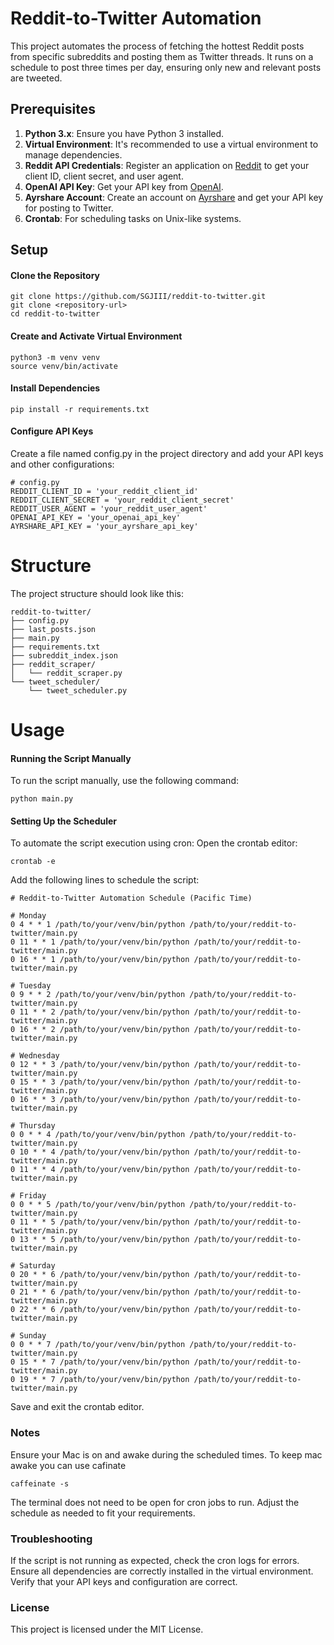 # Reddit-to-Twitter Automation

This project automates the process of fetching the hottest Reddit posts from specific subreddits and posting them as Twitter threads. It runs on a schedule to post three times per day, ensuring only new and relevant posts are tweeted.

## Prerequisites

1. **Python 3.x**: Ensure you have Python 3 installed.
2. **Virtual Environment**: It's recommended to use a virtual environment to manage dependencies.
3. **Reddit API Credentials**: Register an application on [Reddit](https://www.reddit.com/prefs/apps) to get your client ID, client secret, and user agent.
4. **OpenAI API Key**: Get your API key from [OpenAI](https://beta.openai.com/signup/).
5. **Ayrshare Account**: Create an account on [Ayrshare](https://www.ayrshare.com/) and get your API key for posting to Twitter.
6. **Crontab**: For scheduling tasks on Unix-like systems.

## Setup
#### Clone the Repository

```
git clone https://github.com/SGJIII/reddit-to-twitter.git
git clone <repository-url>
cd reddit-to-twitter
```
#### Create and Activate Virtual Environment
```
python3 -m venv venv
source venv/bin/activate
```
#### Install Dependencies
```
pip install -r requirements.txt
```
#### Configure API Keys
Create a file named config.py in the project directory and add your API keys and other configurations:
```
# config.py
REDDIT_CLIENT_ID = 'your_reddit_client_id'
REDDIT_CLIENT_SECRET = 'your_reddit_client_secret'
REDDIT_USER_AGENT = 'your_reddit_user_agent'
OPENAI_API_KEY = 'your_openai_api_key'
AYRSHARE_API_KEY = 'your_ayrshare_api_key'
```
# Structure
The project structure should look like this:
```
reddit-to-twitter/
├── config.py
├── last_posts.json
├── main.py
├── requirements.txt
├── subreddit_index.json
├── reddit_scraper/
│   └── reddit_scraper.py
└── tweet_scheduler/
    └── tweet_scheduler.py
```
# Usage
#### Running the Script Manually
To run the script manually, use the following command:
```
python main.py
```
#### Setting Up the Scheduler
To automate the script execution using cron:
Open the crontab editor:
```
crontab -e
```
Add the following lines to schedule the script:
```
# Reddit-to-Twitter Automation Schedule (Pacific Time)

# Monday
0 4 * * 1 /path/to/your/venv/bin/python /path/to/your/reddit-to-twitter/main.py
0 11 * * 1 /path/to/your/venv/bin/python /path/to/your/reddit-to-twitter/main.py
0 16 * * 1 /path/to/your/venv/bin/python /path/to/your/reddit-to-twitter/main.py

# Tuesday
0 9 * * 2 /path/to/your/venv/bin/python /path/to/your/reddit-to-twitter/main.py
0 11 * * 2 /path/to/your/venv/bin/python /path/to/your/reddit-to-twitter/main.py
0 16 * * 2 /path/to/your/venv/bin/python /path/to/your/reddit-to-twitter/main.py

# Wednesday
0 12 * * 3 /path/to/your/venv/bin/python /path/to/your/reddit-to-twitter/main.py
0 15 * * 3 /path/to/your/venv/bin/python /path/to/your/reddit-to-twitter/main.py
0 16 * * 3 /path/to/your/venv/bin/python /path/to/your/reddit-to-twitter/main.py

# Thursday
0 0 * * 4 /path/to/your/venv/bin/python /path/to/your/reddit-to-twitter/main.py
0 10 * * 4 /path/to/your/venv/bin/python /path/to/your/reddit-to-twitter/main.py
0 11 * * 4 /path/to/your/venv/bin/python /path/to/your/reddit-to-twitter/main.py

# Friday
0 0 * * 5 /path/to/your/venv/bin/python /path/to/your/reddit-to-twitter/main.py
0 11 * * 5 /path/to/your/venv/bin/python /path/to/your/reddit-to-twitter/main.py
0 13 * * 5 /path/to/your/venv/bin/python /path/to/your/reddit-to-twitter/main.py

# Saturday
0 20 * * 6 /path/to/your/venv/bin/python /path/to/your/reddit-to-twitter/main.py
0 21 * * 6 /path/to/your/venv/bin/python /path/to/your/reddit-to-twitter/main.py
0 22 * * 6 /path/to/your/venv/bin/python /path/to/your/reddit-to-twitter/main.py

# Sunday
0 0 * * 7 /path/to/your/venv/bin/python /path/to/your/reddit-to-twitter/main.py
0 15 * * 7 /path/to/your/venv/bin/python /path/to/your/reddit-to-twitter/main.py
0 19 * * 7 /path/to/your/venv/bin/python /path/to/your/reddit-to-twitter/main.py

```
Save and exit the crontab editor.
### Notes
Ensure your Mac is on and awake during the scheduled times.
To keep mac awake you can use cafinate
```
caffeinate -s
```
The terminal does not need to be open for cron jobs to run.
Adjust the schedule as needed to fit your requirements.
### Troubleshooting
If the script is not running as expected, check the cron logs for errors.
Ensure all dependencies are correctly installed in the virtual environment.
Verify that your API keys and configuration are correct.
### License
This project is licensed under the MIT License.